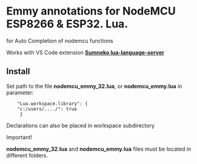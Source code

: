 <h1>Emmy annotations for NodeMCU ESP8266 & ESP32. Lua.</h1>

for Auto Completion of nodemcu functions

Works with VS Code extension **[Sumneko lua-language-server](https://github.com/sumneko/lua-language-server)**

<h2>Install</h2>

Set path to the file **nodemcu_emmy_32.lua**, or **nodemcu_emmy.lua** in parameter:

        "Lua.workspace.library": {
        "c:/users/..../": true
         }

Declarations can also be placed in workspace subdirectory

Important!

**nodemcu_emmy_32.lua** and **nodemcu_emmy.lua** files must be located in different folders.
